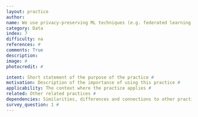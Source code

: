 ```yaml
---
layout: practice
author:
name: We use privacy-preserving ML techniques (e.g. federated learning, differential privacy, or homomorphic encryption).
category: Data
index: 7
difficulty: na
references: #
comments: True
description:
image: #
photocredit: #

intent: Short statement of the purpose of the practice #
motivation: Description of the importance of using this practice #
applicability: The context where the practice applies #
related: Other related practices #
dependencies: Similarities, differences and connections to other practices #
survey_question: 1 #
---
```



